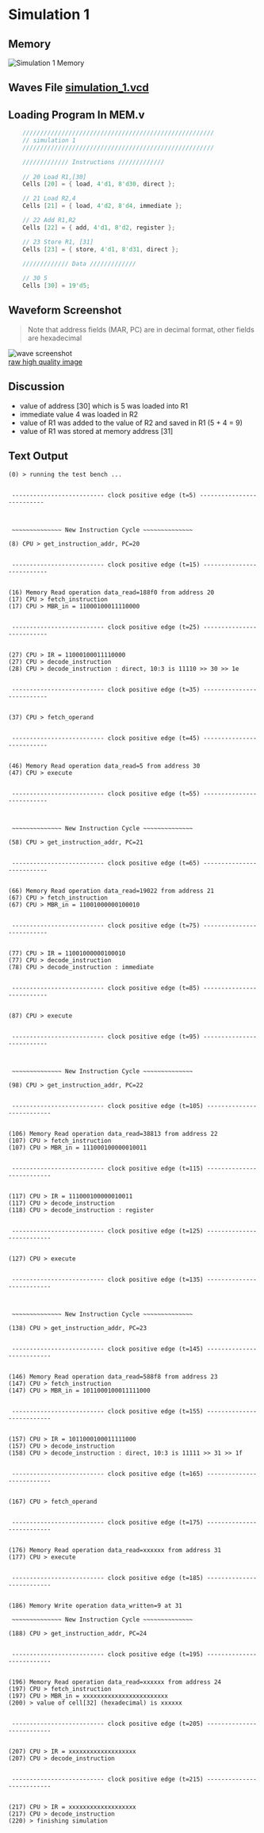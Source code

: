 # Simulation 1

## Memory

![Simulation 1 Memory](img/simulation_1_memory.png)

## Waves File [simulation_1.vcd](./modules/simulation_1.vcd)

## Loading Program In MEM.v

```verilog
    //////////////////////////////////////////////////////
    // simulation 1
    //////////////////////////////////////////////////////

    ///////////// Instructions /////////////
    
    // 20 Load R1,[30]
    Cells [20] = { load, 4'd1, 8'd30, direct };

    // 21 Load R2,4
    Cells [21] = { load, 4'd2, 8'd4, immediate };

    // 22 Add R1,R2
    Cells [22] = { add, 4'd1, 8'd2, register };

    // 23 Store R1, [31]
    Cells [23] = { store, 4'd1, 8'd31, direct };

    ///////////// Data /////////////
    
    // 30 5
    Cells [30] = 19'd5;
```

## Waveform Screenshot

> Note that address fields (MAR, PC) are in decimal format, other fields are hexadecimal

![wave screenshot](img/simulation_1_screenshot.png)    
[raw high quality image](https://raw.githubusercontent.com/ibraheemalayan/Simple_Computer_Verilog_Part_2/master/img/simulation_1_screenshot.png)


## Discussion 

* value of address [30] which is 5 was loaded into R1
* immediate value 4 was loaded in R2
* value of R1 was added to the value of R2 and saved in R1 (5 + 4 = 9)
* value of R1 was stored at memory address [31]

## Text Output

```
(0) > running the test bench ...


 -------------------------- clock positive edge (t=5) --------------------------



 ~~~~~~~~~~~~~~ New Instruction Cycle ~~~~~~~~~~~~~~

(8) CPU > get_instruction_addr, PC=20


 -------------------------- clock positive edge (t=15) --------------------------


(16) Memory Read operation data_read=188f0 from address 20
(17) CPU > fetch_instruction
(17) CPU > MBR_in = 11000100011110000


 -------------------------- clock positive edge (t=25) --------------------------


(27) CPU > IR = 11000100011110000
(27) CPU > decode_instruction
(28) CPU > decode_instruction : direct, 10:3 is 11110 >> 30 >> 1e


 -------------------------- clock positive edge (t=35) --------------------------


(37) CPU > fetch_operand


 -------------------------- clock positive edge (t=45) --------------------------


(46) Memory Read operation data_read=5 from address 30
(47) CPU > execute


 -------------------------- clock positive edge (t=55) --------------------------



 ~~~~~~~~~~~~~~ New Instruction Cycle ~~~~~~~~~~~~~~

(58) CPU > get_instruction_addr, PC=21


 -------------------------- clock positive edge (t=65) --------------------------


(66) Memory Read operation data_read=19022 from address 21
(67) CPU > fetch_instruction
(67) CPU > MBR_in = 11001000000100010


 -------------------------- clock positive edge (t=75) --------------------------


(77) CPU > IR = 11001000000100010
(77) CPU > decode_instruction
(78) CPU > decode_instruction : immediate


 -------------------------- clock positive edge (t=85) --------------------------


(87) CPU > execute


 -------------------------- clock positive edge (t=95) --------------------------



 ~~~~~~~~~~~~~~ New Instruction Cycle ~~~~~~~~~~~~~~

(98) CPU > get_instruction_addr, PC=22


 -------------------------- clock positive edge (t=105) --------------------------


(106) Memory Read operation data_read=38813 from address 22
(107) CPU > fetch_instruction
(107) CPU > MBR_in = 111000100000010011


 -------------------------- clock positive edge (t=115) --------------------------


(117) CPU > IR = 111000100000010011
(117) CPU > decode_instruction
(118) CPU > decode_instruction : register


 -------------------------- clock positive edge (t=125) --------------------------


(127) CPU > execute


 -------------------------- clock positive edge (t=135) --------------------------



 ~~~~~~~~~~~~~~ New Instruction Cycle ~~~~~~~~~~~~~~

(138) CPU > get_instruction_addr, PC=23


 -------------------------- clock positive edge (t=145) --------------------------


(146) Memory Read operation data_read=588f8 from address 23
(147) CPU > fetch_instruction
(147) CPU > MBR_in = 1011000100011111000


 -------------------------- clock positive edge (t=155) --------------------------


(157) CPU > IR = 1011000100011111000
(157) CPU > decode_instruction
(158) CPU > decode_instruction : direct, 10:3 is 11111 >> 31 >> 1f


 -------------------------- clock positive edge (t=165) --------------------------


(167) CPU > fetch_operand


 -------------------------- clock positive edge (t=175) --------------------------


(176) Memory Read operation data_read=xxxxxx from address 31
(177) CPU > execute


 -------------------------- clock positive edge (t=185) --------------------------


(186) Memory Write operation data_written=9 at 31

 ~~~~~~~~~~~~~~ New Instruction Cycle ~~~~~~~~~~~~~~

(188) CPU > get_instruction_addr, PC=24


 -------------------------- clock positive edge (t=195) --------------------------


(196) Memory Read operation data_read=xxxxxx from address 24
(197) CPU > fetch_instruction
(197) CPU > MBR_in = xxxxxxxxxxxxxxxxxxxxxxxx
(200) > value of cell[32] (hexadecimal) is xxxxxx


 -------------------------- clock positive edge (t=205) --------------------------


(207) CPU > IR = xxxxxxxxxxxxxxxxxxx
(207) CPU > decode_instruction


 -------------------------- clock positive edge (t=215) --------------------------


(217) CPU > IR = xxxxxxxxxxxxxxxxxxx
(217) CPU > decode_instruction
(220) > finishing simulation

```